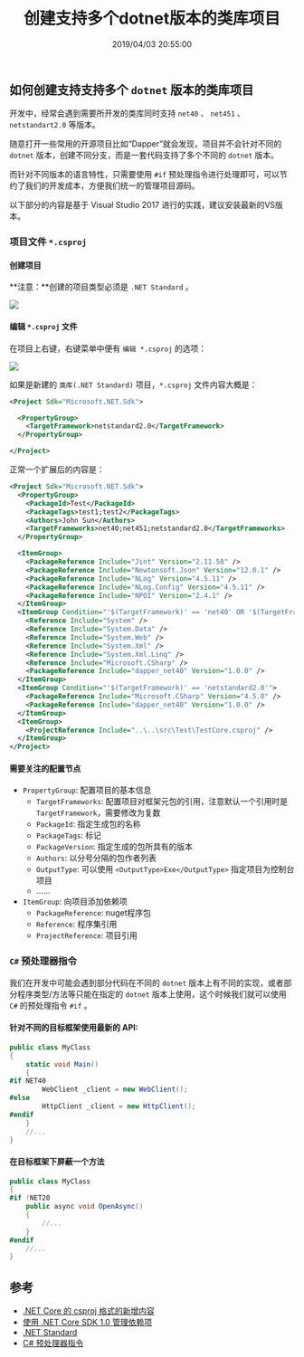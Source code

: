 ﻿---
title: "创建支持多个dotnet版本的类库项目"
date: "2019/04/03 20:55:00"
updated: "2019/07/10 14:38:26"
permalink: "create-a-class-library-project-that-supports-multiple-dotnet-versions"
tags:
 - 项目
 - .NET Standard
categories:
 - [开发, C#]
---

## 如何创建支持支持多个 `dotnet` 版本的类库项目

开发中，经常会遇到需要所开发的类库同时支持 `net40` 、 `net451` 、 `netstandart2.0` 等版本。

随意打开一些常用的开源项目比如“Dapper”就会发现，项目并不会针对不同的 `dotnet` 版本，创建不同分支，而是一套代码支持了多个不同的 `dotnet` 版本。

而针对不同版本的语言特性，只需要使用 `#if` 预处理指令进行处理即可，可以节约了我们的开发成本，方便我们统一的管理项目源码。

以下部分的内容是基于 Visual Studio 2017 进行的实践，建议安装最新的VS版本。

### 项目文件 `*.csproj`

#### 创建项目

**注意：**创建的项目类型必须是 `.NET Standard` 。

![](/upload/2019/3/2019021914395620190403205200764.png)

#### 编辑 `*.csproj` 文件

在项目上右键，右键菜单中便有 `编辑 *.csproj` 的选项：

![](/upload/2019/3/2019021914453220190403205158717.png)

如果是新建的 `类库(.NET Standard)` 项目，`*.csproj` 文件内容大概是：

```xml
<Project Sdk="Microsoft.NET.Sdk">

  <PropertyGroup>
    <TargetFramework>netstandard2.0</TargetFramework>
  </PropertyGroup>

</Project>
```

正常一个扩展后的内容是：

```xml
<Project Sdk="Microsoft.NET.Sdk">
  <PropertyGroup>
    <PackageId>Test</PackageId>
    <PackageTags>test1;test2</PackageTags>
    <Authors>John Sun</Authors>
    <TargetFrameworks>net40;net451;netstandard2.0</TargetFrameworks>
  </PropertyGroup>

  <ItemGroup>
    <PackageReference Include="Jint" Version="2.11.58" />
    <PackageReference Include="Newtonsoft.Json" Version="12.0.1" />
    <PackageReference Include="NLog" Version="4.5.11" />
    <PackageReference Include="NLog.Config" Version="4.5.11" />
    <PackageReference Include="NPOI" Version="2.4.1" />
  </ItemGroup>
  <ItemGroup Condition="'$(TargetFramework)' == 'net40' OR '$(TargetFramework)' == 'net451'">
    <Reference Include="System" />
    <Reference Include="System.Data" />
    <Reference Include="System.Web" />
    <Reference Include="System.Xml" />
    <Reference Include="System.Xml.Linq" />
    <Reference Include="Microsoft.CSharp" />
    <PackageReference Include="dapper_net40" Version="1.0.0" />
  </ItemGroup>
  <ItemGroup Condition="'$(TargetFramework)' == 'netstandard2.0'">
    <PackageReference Include="Microsoft.CSharp" Version="4.5.0" />
    <PackageReference Include="dapper_net40" Version="1.0.0" />
  </ItemGroup>
  <ItemGroup>
    <ProjectReference Include="..\..\src\Test\TestCore.csproj" />
  </ItemGroup>
</Project>
```

#### 需要关注的配置节点

+ `PropertyGroup`: 配置项目的基本信息
  + `TargetFrameworks`: 配置项目对框架元包的引用，注意默认一个引用时是 `TargetFramework`，需要修改为复数
  + `PackageId`: 指定生成包的名称
  + `PackageTags`: 标记
  + `PackageVersion`: 指定生成的包所具有的版本
  + `Authors`: 以分号分隔的包作者列表
  + `OutputType`: 可以使用 `<OutputType>Exe</OutputType>` 指定项目为控制台项目
  + ……
+ `ItemGroup`: 向项目添加依赖项
  + `PackageReference`: nuget程序包
  + `Reference`: 程序集引用
  + `ProjectReference`: 项目引用

### `C#` 预处理器指令

我们在开发中可能会遇到部分代码在不同的 `dotnet` 版本上有不同的实现，或者部分程序类型/方法等只能在指定的 `dotnet` 版本上使用，这个时候我们就可以使用 `C#` 的预处理指令 `#if` 。

#### 针对不同的目标框架使用最新的 API:

```csharp
public class MyClass
{
    static void Main()
    {
#if NET40
        WebClient _client = new WebClient();
#else
        HttpClient _client = new HttpClient();
#endif
    }
    //...
}
```

#### 在目标框架下屏蔽一个方法

```csharp
public class MyClass
{
#if !NET20
    public async void OpenAsync()
    {
        //...
    }
#endif
    //...
}
```

## 参考

+ [.NET Core 的 csproj 格式的新增内容](https://docs.microsoft.com/zh-cn/dotnet/core/tools/csproj)
+ [使用 .NET Core SDK 1.0 管理依赖项](https://docs.microsoft.com/zh-cn/dotnet/core/tools/dependencies)
+ [.NET Standard](https://docs.microsoft.com/zh-cn/dotnet/standard/net-standard)
+ [C# 预处理器指令](https://docs.microsoft.com/zh-cn/dotnet/csharp/language-reference/preprocessor-directives/)
